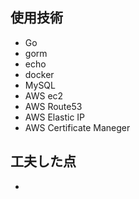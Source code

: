 ## 使用技術
- Go
- gorm
- echo
- docker
- MySQL
- AWS ec2
- AWS Route53
- AWS Elastic IP
- AWS Certificate Maneger


## 工夫した点
- 
